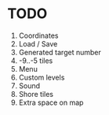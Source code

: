 ﻿TODO
====

1. Coordinates
1. Load / Save
1. Generated target number
1. -9..-5 tiles
1. Menu
1. Custom levels
1. Sound 
1. Shore tiles
1. Extra space on map
